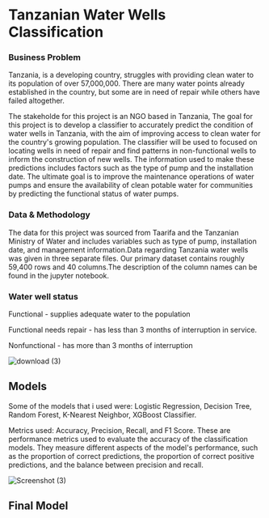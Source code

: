 
# Tanzanian Water Wells Classification
### Business Problem
Tanzania, is a developing country, struggles with providing clean water to its population of over 57,000,000. There are many water points already established in the country, but some are in need of repair while others have failed altogether.

The stakeholde for this project is an NGO based in Tanzania, The goal for this project is to develop a classifier to accurately predict the condition of water wells in Tanzania, with the aim of improving access to clean water for the country's growing population. The classifier will be used to focused on locating wells in need of repair and find patterns in non-functional wells to inform the construction of new wells. The information used to make these predictions includes factors such as the type of pump and the installation date. The ultimate goal is to improve the maintenance operations of water pumps and ensure the availability of clean potable water for communities by predicting the functional status of water pumps.

### Data & Methodology
The data for this project was sourced from Taarifa and the Tanzanian Ministry of Water and includes variables such as type of pump, installation date, and management information.Data regarding Tanzania water wells was given in three separate files. Our primary dataset contains roughly 59,400 rows and 40 columns.The description of the column names can be found in the jupyter notebook.

### Water well status
Functional - supplies adequate water to the population

Functional needs repair - has less than 3 months of interruption in service.

Nonfunctional  - has more than 3 months of interruption


![download (3)](https://user-images.githubusercontent.com/113707140/217998615-29b81921-0846-464b-b17c-bb86c42f1e59.png)

## Models
Some of the models that i used were: Logistic Regression, Decision Tree, Random Forest, K-Nearest Neighbor, XGBoost Classifier. 

Metrics used: Accuracy, Precision, Recall, and F1 Score. These are performance metrics used to evaluate the accuracy of the classification models. They measure different aspects of the model's performance, such as the proportion of correct predictions, the proportion of correct positive predictions, and the balance between precision and recall.


![Screenshot (3)](https://user-images.githubusercontent.com/113707140/217999702-3510bd83-b1b5-4542-9136-b72610a45e28.png)


## Final Model
